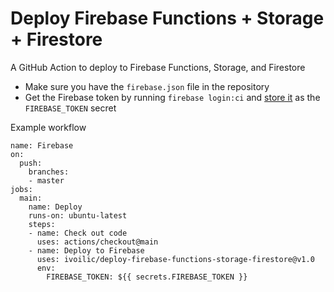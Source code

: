 # Deploy Firebase Functions + Storage + Firestore

A GitHub Action to deploy to Firebase Functions, Storage, and Firestore

- Make sure you have the `firebase.json` file in the repository
- Get the Firebase token by running `firebase login:ci` and [store it](https://help.github.com/en/actions/configuring-and-managing-workflows/creating-and-storing-encrypted-secrets) as the `FIREBASE_TOKEN` secret

Example workflow

```
name: Firebase
on:
  push:
    branches:
    - master
jobs:
  main:
    name: Deploy
    runs-on: ubuntu-latest
    steps:
    - name: Check out code
      uses: actions/checkout@main
    - name: Deploy to Firebase
      uses: ivoilic/deploy-firebase-functions-storage-firestore@v1.0
      env:
        FIREBASE_TOKEN: ${{ secrets.FIREBASE_TOKEN }}
```
